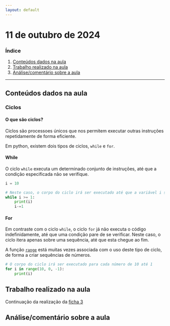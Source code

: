 ```yaml
---
layout: default
---
```


# 11 de outubro de 2024

<h3><b>Índice</b></h3>

1. [Conteúdos dados na aula](#conteúdos-dados-na-aula)
2. [Trabalho realizado na aula](#trabalho-realizado-na-aula)
3. [Análise/comentário sobre a aula](#análisecomentário-sobre-a-aula)

---

## Conteúdos dados na aula

### Ciclos

#### O que são ciclos?

Ciclos são processoes únicos que nos permitem executar outras instruções repetidamente de forma eficiente.

Em python, existem dois tipos de ciclos, `while` e `for`.

#### While

O ciclo `while` executa um determinado conjunto de instruções, até que a condição especificada não se verifique.

```python
i = 10

# Neste caso, o corpo do ciclo irá ser executado até que a variável i seja menor que 1
while i >= 1:
    print(i)
    i-=1
```

#### For

Em contraste com o ciclo `while`, o ciclo `for` já não executa o código indefinidamente, até que uma condição pare de se verificar.
Neste caso, o ciclo itera apenas sobre uma sequência, até que esta chegue ao fim.

A função [`range`](https://docs.python.org/2/library/functions.html#range) está muitas vezes associada com o uso deste tipo de ciclo, de forma a criar sequências de números.

```python
# O corpo do ciclo irá ser executado para cada número de 10 até 1
for i in range(10, 0, -1):
    print(i)
```

## Trabalho realizado na aula

Continuação da realização da [ficha 3](../trabalhos/D1_PedroAlmeida_Ficha03.py)

## Análise/comentário sobre a aula

